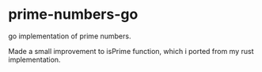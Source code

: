 # prime-numbers-go
 go implementation of prime numbers.

Made a small improvement to isPrime function, which i ported from my rust implementation.
